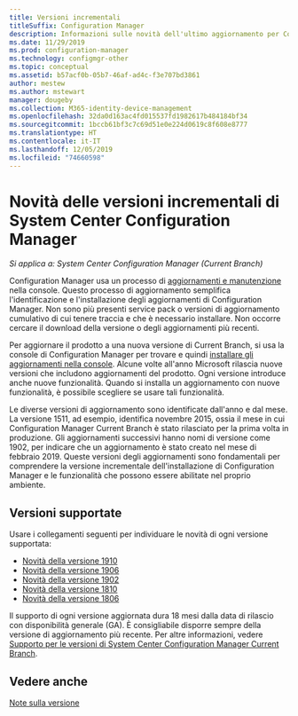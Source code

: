 ```yaml
---
title: Versioni incrementali
titleSuffix: Configuration Manager
description: Informazioni sulle novità dell'ultimo aggiornamento per Configuration Manager.
ms.date: 11/29/2019
ms.prod: configuration-manager
ms.technology: configmgr-other
ms.topic: conceptual
ms.assetid: b57acf0b-05b7-46af-ad4c-f3e707bd3861
author: mestew
ms.author: mstewart
manager: dougeby
ms.collection: M365-identity-device-management
ms.openlocfilehash: 32da0d163ac4fd015537fd1982617b484184bf34
ms.sourcegitcommit: 1bccb61bf3c7c69d51e0e224d0619c8f608e8777
ms.translationtype: HT
ms.contentlocale: it-IT
ms.lasthandoff: 12/05/2019
ms.locfileid: "74660598"
---
```

# <a name="whats-new-in-configuration-manager-incremental-versions"></a>Novità delle versioni incrementali di System Center Configuration Manager

*Si applica a: System Center Configuration Manager (Current Branch)*

Configuration Manager usa un processo di [aggiornamenti e manutenzione](/sccm/core/servers/manage/updates) nella console. Questo processo di aggiornamento semplifica l'identificazione e l'installazione degli aggiornamenti di Configuration Manager. Non sono più presenti service pack o versioni di aggiornamento cumulativo di cui tenere traccia e che è necessario installare. Non occorre cercare il download della versione o degli aggiornamenti più recenti.

Per aggiornare il prodotto a una nuova versione di Current Branch, si usa la console di Configuration Manager per trovare e quindi [installare gli aggiornamenti nella console](/sccm/core/servers/manage/install-in-console-updates). Alcune volte all'anno Microsoft rilascia nuove versioni che includono aggiornamenti del prodotto. Ogni versione introduce anche nuove funzionalità. Quando si installa un aggiornamento con nuove funzionalità, è possibile scegliere se usare tali funzionalità.

Le diverse versioni di aggiornamento sono identificate dall'anno e dal mese. La versione 1511, ad esempio, identifica novembre 2015, ossia il mese in cui Configuration Manager Current Branch è stato rilasciato per la prima volta in produzione. Gli aggiornamenti successivi hanno nomi di versione come 1902, per indicare che un aggiornamento è stato creato nel mese di febbraio 2019. Queste versioni degli aggiornamenti sono fondamentali per comprendere la versione incrementale dell'installazione di Configuration Manager e le funzionalità che possono essere abilitate nel proprio ambiente.

## <a name="supported-versions"></a>Versioni supportate

Usare i collegamenti seguenti per individuare le novità di ogni versione supportata:

- [Novità della versione 1910](/sccm/core/plan-design/changes/whats-new-in-version-1910)  
- [Novità della versione 1906](/sccm/core/plan-design/changes/whats-new-in-version-1906)  
- [Novità della versione 1902](/sccm/core/plan-design/changes/whats-new-in-version-1902)  
- [Novità della versione 1810](/sccm/core/plan-design/changes/whats-new-in-version-1810)  
- [Novità della versione 1806](/sccm/core/plan-design/changes/whats-new-in-version-1806)  

Il supporto di ogni versione aggiornata dura 18 mesi dalla data di rilascio con disponibilità generale (GA).  È consigliabile disporre sempre della versione di aggiornamento più recente. Per altre informazioni, vedere [Supporto per le versioni di System Center Configuration Manager Current Branch](/sccm/core/servers/manage/current-branch-versions-supported).  

## <a name="see-also"></a>Vedere anche

[Note sulla versione](/sccm/core/servers/deploy/install/release-notes)
